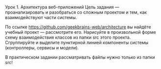 Урок 1. Архитектура веб-приложений
Цель задания — проанализировать и разобраться со сложным проектом и тем, как взаимодействуют части системы.

По ссылке https://github.com/geekbrains-web/architecture вы найдёте учебный проект — рассмотрите его. Нарисуйте в произвольной форме схему взаимодействия классов из папки src этого проекта. Сгруппируйте и выделите пунктирной линией компоненты системы (контроллеры, сервисы и модели).

В практическом задании рассматривать файлы нужно только из папки src!